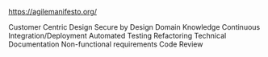 https://agilemanifesto.org/

Customer Centric Design
Secure by Design
Domain Knowledge
Continuous Integration/Deployment
Automated Testing
Refactoring
Technical Documentation
Non-functional requirements
Code Review
